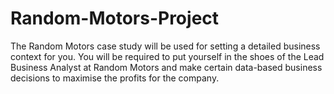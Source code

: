 # Random-Motors-Project
The Random Motors case study will be used for setting a detailed business context for you. You will be required to put yourself in the shoes of the Lead Business Analyst at Random Motors and make certain data-based business decisions to maximise the profits for the company.

